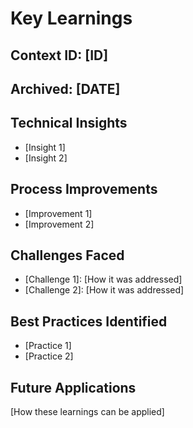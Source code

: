# Key Learnings

## Context ID: [ID]
## Archived: [DATE]

## Technical Insights
- [Insight 1]
- [Insight 2]

## Process Improvements
- [Improvement 1]
- [Improvement 2]

## Challenges Faced
- [Challenge 1]: [How it was addressed]
- [Challenge 2]: [How it was addressed]

## Best Practices Identified
- [Practice 1]
- [Practice 2]

## Future Applications
[How these learnings can be applied]